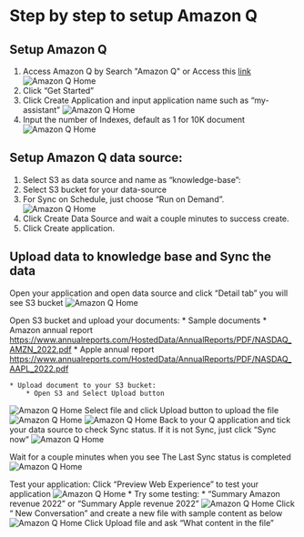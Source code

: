 # Step by step to setup Amazon Q

## Setup Amazon Q
1. Access Amazon Q by Search "Amazon Q" or Access this <a href='https://us-east-1.console.aws.amazon.com/amazonq/home?region=us-east-1#welcome'>link </a>
![Amazon Q Home](/1-Setup-AmazonQ/images/img1.jpeg)
2. Click “Get Started”
3. Click Create Application and input application name such as “my-assistant”
![Amazon Q Home](/1-Setup-AmazonQ/images/img2.jpeg)
4. Input the number of Indexes, default as 1 for 10K document
![Amazon Q Home](/1-Setup-AmazonQ/images/img3.jpeg)
## Setup Amazon Q data source:
1. Select S3 as data source and name as “knowledge-base”:
2. Select S3 bucket for your data-source
3. For Sync on Schedule, just choose “Run on Demand”.
![Amazon Q Home](/1-Setup-AmazonQ/images/img4.jpeg)
4. Click Create Data Source and wait a couple minutes to success create. 
5. Click Create application.
## Upload data to knowledge base and Sync the data
Open your application and open data source and click “Detail tab” you will see S3 bucket
![Amazon Q Home](/1-Setup-AmazonQ/images/img5.jpeg)

Open S3 bucket and upload your documents:
    * Sample documents 
        * Amazon annual report https://www.annualreports.com/HostedData/AnnualReports/PDF/NASDAQ_AMZN_2022.pdf
        * Apple annual report https://www.annualreports.com/HostedData/AnnualReports/PDF/NASDAQ_AAPL_2022.pdf

    * Upload document to your S3 bucket:
        * Open S3 and Select Upload button

![Amazon Q Home](/1-Setup-AmazonQ/images/img6.jpeg)
Select file and click Upload button to upload the file
![Amazon Q Home](/1-Setup-AmazonQ/images/img7.jpeg)
![Amazon Q Home](/1-Setup-AmazonQ/images/img8.jpeg)
Back to your Q application and tick your data source to check Sync status. If it is not Sync, just click “Sync now“
![Amazon Q Home](/1-Setup-AmazonQ/images/img9.jpeg)

Wait for a couple minutes when you see The Last Sync status is completed 
![Amazon Q Home](/1-Setup-AmazonQ/images/img10.jpeg)

Test your application:
Click “Preview Web Experience” to test your application
![Amazon Q Home](/1-Setup-AmazonQ/images/img11.jpeg)
        * Try some testing:
            * “Summary Amazon revenue 2022” or “Summary Apple revenue 2022”
![Amazon Q Home](/1-Setup-AmazonQ/images/img12.jpeg)
Click “ New Conversation” and create a new file with sample content as below
![Amazon Q Home](/1-Setup-AmazonQ/images/img11.jpeg)
Click Upload file and ask “What content in the file”

